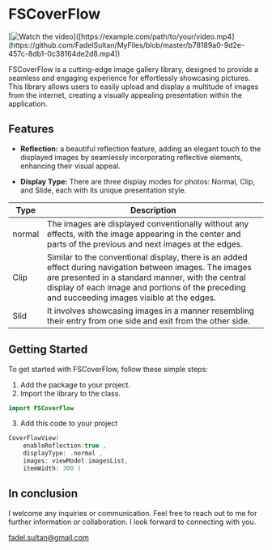 # FSCoverFlow

[![Watch the video]([https://example.com/path/to/your/video-thumbnail.png](https://github.com/FadelSultan/MyFiles/blob/master/Simulator%20Screenshot%20-%20iPhone%2015%20Pro%20-%202024-01-18%20at%2017.03.39.png))]([https://example.com/path/to/your/video.mp4](https://github.com/FadelSultan/MyFiles/blob/master/b78189a0-9d2e-457c-8db1-0c38164de2d8.mp4))

FSCoverFlow is a cutting-edge image gallery library, designed to provide a seamless and engaging experience for effortlessly showcasing pictures. This library allows users to easily upload and display a multitude of images from the internet, creating a visually appealing presentation within the application.

## Features

- **Reflection:** a beautiful reflection feature, adding an elegant touch to the displayed images by seamlessly incorporating reflective elements, enhancing their visual appeal.
  
- **Display Type:** There are three display modes for photos: Normal, Clip, and Slide, each with its unique presentation style.

  
| Type | Description |
|----------|----------|
| normal | The images are displayed conventionally without any effects, with the image appearing in the center and parts of the previous and next images at the edges. |
| Clip | Similar to the conventional display, there is an added effect during navigation between images. The images are presented in a standard manner, with the central display of each image and portions of the preceding and succeeding images visible at the edges.|
| Slid | It involves showcasing images in a manner resembling their entry from one side and exit from the other side.|



## Getting Started

To get started with FSCoverFlow, follow these simple steps:

1. Add the package to your project.
2. Import the library to the class.
   
```swift
import FSCoverFlow
```

3. Add this code to your project
```swift
CoverFlowView(
    enableReflection:true ,
    displayType: .normal ,
    images: viewModel.imagesList,
    itemWidth: 300 )

```


## In conclusion
I welcome any inquiries or communication. Feel free to reach out to me for further information or collaboration. I look forward to connecting with you.

fadel.sultan@gmail.com






